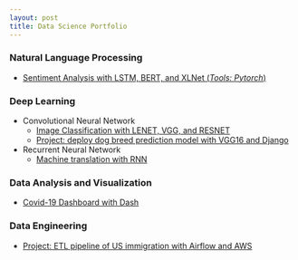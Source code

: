 ```yaml
---
layout: post
title: Data Science Portfolio
---
```




### Natural Language Processing


* <a href="https://github.com/huongdo108/sentiment-analysis-LSTM-BERT-XLNet">Sentiment Analysis with LSTM, BERT, and XLNet  (*Tools: Pytorch*)  </a>

### Deep Learning


* Convolutional Neural Network
  * <a href="https://github.com/huongdo108/image-classification-LENET-VGG-RESNET">Image Classification with LENET, VGG, and RESNET</a>
  * <a href="https://github.com/huongdo108/deploy-dog-breed-prediction-model-VGG16-Django">Project: deploy dog breed prediction model with VGG16 and Django </a>
* Recurrent Neural Network
  * <a href="https://github.com/huongdo108/machine-translation-RNN">Machine translation with RNN</a>
  
  



### Data Analysis and Visualization


*  <a href="https://github.com/huongdo108/covid-19-dashboard">Covid-19 Dashboard with Dash</a>


### Data Engineering

* <a href="https://github.com/huongdo108/ETL-pipeline-US-immigration-Airflow-AWS">Project: ETL pipeline of US immigration with Airflow and AWS</a>
